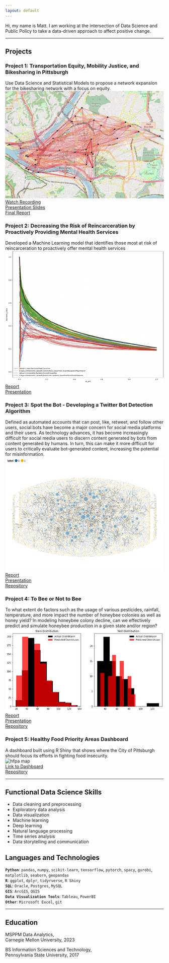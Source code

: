 ```yaml
---
layout: default
---
```

Hi, my name is Matt. I am working at the intersection of Data Science and Public Policy to take a data-driven approach to affect positive change.

---
## Projects

### Project 1: Transportation Equity, Mobility Justice, and Bikesharing in Pittsburgh
Use Data Science and Statistical Models to propose a network expansion for the bikesharing network with a focus on equity.  
![network map](assets/img/network_map.png)  
[Watch Recording](https://www.youtube.com/watch?v=3tjCd_eSJTA)  
[Presentation Slides](/assets/Final_Presentation.pdf)  
[Final Report](/assets/Transit%20Equity%20in%20Pittsburgh%20-%20A%20Data-Driven%20Approach.pdf)

### Project 2: Decreasing the Risk of Reincarceration by Proactively Providing Mental Health Services
Developed a Machine Learning model that identifies those most at risk of reincarceration to proactively offer mental health services  
![graph](assets/img/mlpp.png)  
[Report](/assets/MLPP_Final_Report.pdf)  
[Presentation](/assets/MCRT3_Presentation.pdf)

### Project 3: Spot the Bot - Developing a Twitter Bot Detection Algorithm
Defined as automated accounts that can post, like, retweet, and follow other users, social bots have become a major concern for social media platforms and their users. As technology advances, it has become increasingly difficult for social media users to discern content generated by bots from content generated by humans. In turn, this can make it more difficult for users to critically evaluate bot-generated content, increasing the potential for misinformation.
![network_diagram](assets/img/network_twitter_followers%402x%2012.48.46%20PM.png)  
[Report](/assets/Spot_the_Bot__-_Intro_to_AI_final_proj.pdf)  
[Presentation](/assets/AI%20presentation.pdf)  
[Repository](https://github.com/mattlampl/spot_the_bot)

### Project 4: To Bee or Not to Bee
To what extent do factors such as the usage of various pesticides, rainfall, temperature, and more impact the number of honeybee colonies as well as honey yield? In modeling honeybee colony decline, can we effectively predict and simulate honeybee production in a given state and/or region?  
![graph](assets/img/bees_knees.png)  
[Report](/assets/bees_knees_report.pdf)  
[Presentation](/assets/bees_knees_presentation.pdf)  
[Repository](https://github.com/mattlampl/bees_knees)

### Project 5: Healthy Food Priority Areas Dashboard
A dashboard built using R Shiny that shows where the City of Pittsburgh should focus its efforts in fighting food insecurity.  
![hfpa map](assets/img/hfpa.png)  
[Link to Dashboard](https://mattlampl.shinyapps.io/PGH-HFPA-Dashboard/)  
[Repository](https://github.com/mattlampl/Heatlhy-Food-Priority-Areas-Dashboard)

---
## Functional Data Science Skills
- Data cleaning and preprocessing
- Exploratory data analysis
- Data visualization
- Machine learning
- Deep learning
- Natural language processing
- Time series analysis
- Data storytelling and communication

## Languages and Technologies
**`Python`**: `pandas`, `numpy`, `scikit-learn`, `tensorflow`, `pytorch`, `spacy`, `gurobi`, `matplotlib`, `seaborn`, `geopandas`  
**`R`**: `ggplot`, `dplyr`, `tidyrverse`, `R Shiny`  
**`SQL`**: `Oracle`, `Postgres`, `MySQL`  
**`GIS`**: `ArcGIS`, `QGIS`  
**`Data Visualization Tools`**: `Tableau`, `PowerBI`  
**`Other`**: `Microsoft Excel`, `git`

---
## Education
MSPPM Data Analytics,  
Carnegie Mellon University, 2023 

BS Information Sciences and Technology,  
Pennsylvania State University, 2017
